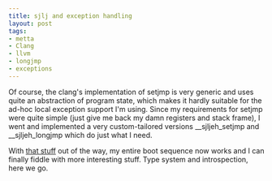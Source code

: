 ```yaml
--- 
title: sjlj and exception handling
layout: post
tags: 
- metta
- Clang
- llvm
- longjmp
- exceptions
---
```

Of course, the clang's implementation of setjmp is very generic and uses quite an abstraction of program state, which makes it hardly suitable for the ad-hoc local exception support I'm using. Since my requirements for setjmp were quite simple (just give me back my damn registers and stack frame), I went and implemented a very custom-tailored versions __sjljeh_setjmp and __sjljeh_longjmp which do just what I need.

With [that stuff](https://github.com/berkus/metta/blob/master/src/runtime/setjmp.s) out of the way, my entire boot sequence now works and I can finally fiddle with more interesting stuff. Type system and introspection, here we go.
